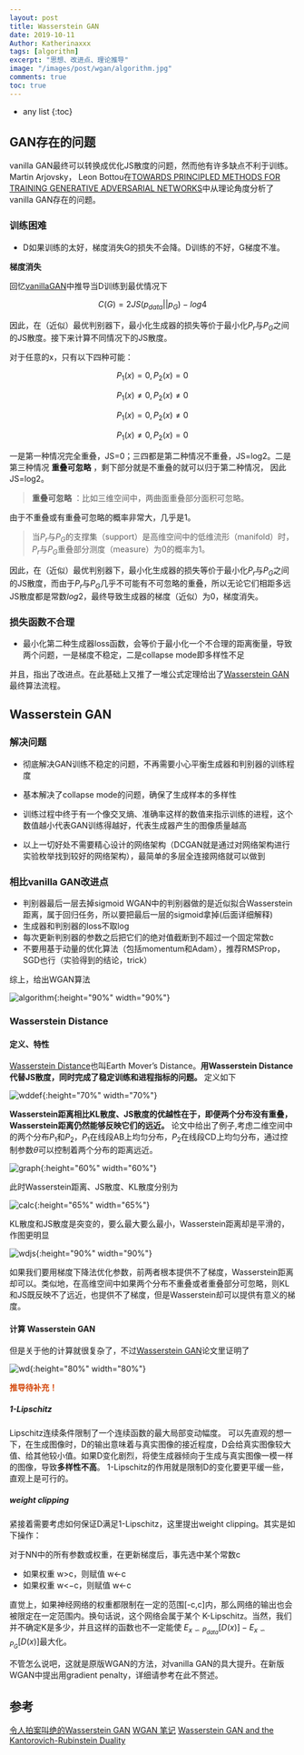 ```yaml
---
layout: post
title: Wasserstein GAN
date: 2019-10-11
Author: Katherinaxxx
tags: [algorithm]
excerpt: "思想、改进点、理论推导"
image: "/images/post/wgan/algorithm.jpg"
comments: true
toc: true
---
```

<head>
    <script src="https://cdn.mathjax.org/mathjax/latest/MathJax.js?config=TeX-AMS-MML_HTMLorMML" type="text/javascript"></script>
    <script type="text/x-mathjax-config">
        MathJax.Hub.Config({
            tex2jax: {
            skipTags: ['script', 'noscript', 'style', 'textarea', 'pre'],
            inlineMath: [['$','$']]
            }
        });
    </script>
</head>

* any list
{:toc}

## GAN存在的问题

vanilla GAN最终可以转换成优化JS散度的问题，然而他有许多缺点不利于训练。
Martin Arjovsky， Leon Bottou在[TOWARDS PRINCIPLED METHODS FOR TRAINING
GENERATIVE ADVERSARIAL NETWORKS](https://arxiv.org/pdf/1701.04862.pdf)中从理论角度分析了vanilla GAN存在的问题。

### 训练困难

* D如果训练的太好，梯度消失G的损失不会降。D训练的不好，G梯度不准。

**梯度消失**

回忆[vanillaGAN](https://katherinaxxx.github.io/blog/vanilla-GAN%E8%AE%BA%E6%96%87%E8%AF%A6%E8%A7%A3/)中推导当D训练到最优情况下

$$C(G)= 2JS(p_{data}||p_{G}) -log4$$

因此，在（近似）最优判别器下，最小化生成器的损失等价于最小化$P_r$与$P_G$之间的JS散度。接下来计算不同情况下的JS散度。

对于任意的x，只有以下四种可能：

$$P_1(x)=0, P_2(x)=0$$

$$P_1(x)\not=0, P_2(x)\not=0$$

$$P_1(x)=0, P_2(x)\not=0$$

$$P_1(x)\not=0, P_2(x)=0$$

一是第一种情况完全重叠，JS=0；三四都是第二种情况不重叠，JS=log2。二是第三种情况 **重叠可忽略** ，剩下部分就是不重叠的就可以归于第二种情况， 因此JS=log2。
> **重叠可忽略** ：比如三维空间中，两曲面重叠部分面积可忽略。

由于不重叠或有重叠可忽略的概率非常大，几乎是1。
> 当$P_r$与$P_G$的支撑集（support）是高维空间中的低维流形（manifold）时，$P_r$与$P_G$重叠部分测度（measure）为0的概率为1。

因此，在（近似）最优判别器下，最小化生成器的损失等价于最小化$P_r$与$P_G$之间的JS散度，而由于$P_r$与$P_G$几乎不可能有不可忽略的重叠，所以无论它们相距多远JS散度都是常数$log2$，最终导致生成器的梯度（近似）为0，梯度消失。

### 损失函数不合理

* 最小化第二种生成器loss函数，会等价于最小化一个不合理的距离衡量，导致两个问题，一是梯度不稳定，二是collapse mode即多样性不足


并且，指出了改进点。在此基础上又推了一堆公式定理给出了[Wasserstein GAN](https://arxiv.org/pdf/1701.07875.pdf)最终算法流程。


## Wasserstein GAN

### 解决问题

* 彻底解决GAN训练不稳定的问题，不再需要小心平衡生成器和判别器的训练程度

* 基本解决了collapse mode的问题，确保了生成样本的多样性
* 训练过程中终于有一个像交叉熵、准确率这样的数值来指示训练的进程，这个数值越小代表GAN训练得越好，代表生成器产生的图像质量越高
* 以上一切好处不需要精心设计的网络架构（DCGAN就是通过对网络架构进行实验枚举找到较好的网络架构），最简单的多层全连接网络就可以做到

### 相比vanilla GAN改进点

* 判别器最后一层去掉sigmoid
WGAN中的判别器做的是近似拟合Wasserstein距离，属于回归任务，所以要把最后一层的sigmoid拿掉(后面详细解释)
* 生成器和判别器的loss不取log
* 每次更新判别器的参数之后把它们的绝对值截断到不超过一个固定常数c
* 不要用基于动量的优化算法（包括momentum和Adam），推荐RMSProp，SGD也行（实验得到的结论，trick）

综上，给出WGAN算法

![algorithm](https://katherinaxxx.github.io/images/post/wgan/algorithm.jpg#width-full){:height="90%" width="90%"}


### Wasserstein Distance

#### 定义、特性

[Wasserstein Distance](https://en.wikipedia.org/wiki/Wasserstein_metric)也叫Earth Mover’s Distance。**用Wasserstein Distance代替JS散度，同时完成了稳定训练和进程指标的问题。** 定义如下

![wddef](https://katherinaxxx.github.io/images/post/wgan/wddef.jpg#width-full){:height="70%" width="70%"}

**Wasserstein距离相比KL散度、JS散度的优越性在于，即便两个分布没有重叠，Wasserstein距离仍然能够反映它们的远近。** 论文中给出了例子,考虑二维空间中的两个分布$P_1$和$P_2$，$P_1$在线段AB上均匀分布，$P_2$在线段CD上均匀分布，通过控制参数$\theta$可以控制着两个分布的距离远近。

![graph](https://katherinaxxx.github.io/images/post/wgan/graph.jpg#width-full){:height="60%" width="60%"}

此时Wasserstein距离、JS散度、KL散度分别为

![calc](https://katherinaxxx.github.io/images/post/wgan/calc.jpg#width-full){:height="65%" width="65%"}

KL散度和JS散度是突变的，要么最大要么最小，Wasserstein距离却是平滑的，作图更明显

![wdjs](https://katherinaxxx.github.io/images/post/wgan/wdjs.jpg#width-full){:height="90%" width="90%"}

如果我们要用梯度下降法优化参数，前两者根本提供不了梯度，Wasserstein距离却可以。类似地，在高维空间中如果两个分布不重叠或者重叠部分可忽略，则KL和JS既反映不了远近，也提供不了梯度，但是Wasserstein却可以提供有意义的梯度。

#### 计算 Wasserstein GAN
但是关于他的计算就很复杂了，不过[Wasserstein GAN](https://arxiv.org/pdf/1701.07875.pdf)论文里证明了

![wd](https://katherinaxxx.github.io/images/post/wgan/wd.jpg#width-full){:height="80%" width="80%"}

**<font color="#d344！6">推导待补充！</font><br />**

##### 1-Lipschitz

Lipschitz连续条件限制了一个连续函数的最大局部变动幅度。
可以先直观的想一下，在生成图像时，D的输出意味着与真实图像的接近程度，D会给真实图像较大值、给其他较小值。如果D变化剧烈，将使生成器倾向于生成与真实图像一模一样的图像，导致**多样性不高**。 1-Lipschitz的作用就是限制D的变化要更平缓一些，直观上是可行的。

##### weight clipping

紧接着需要考虑如何保证D满足1-Lipschitz，这里提出weight clipping。其实是如下操作：

对于NN中的所有参数或权重，在更新梯度后，事先选中某个常数c
* 如果权重 w>c，则赋值 w←c
* 如果权重 w<−c，则赋值 w←c

直觉上，如果神经网络的权重都限制在一定的范围[-c,c]内，那么网络的输出也会被限定在一定范围内。换句话说，这个网络会属于某个 K-Lipschitz。当然，我们并不确定K是多少，并且这样的函数也不一定能使 $E_{x\backsim P_{data}}[D(x)]−E_{x\backsim P_G}[D(x)]$最大化。

不管怎么说吧，这就是原版WGAN的方法，对vanilla GAN的具大提升。在新版WGAN中提出用gradient penalty，详细请参考在此不赘述。




## 参考

[令人拍案叫绝的Wasserstein GAN](https://zhuanlan.zhihu.com/p/25071913)
[WGAN 笔记](https://lotabout.me/2018/WGAN/)
[Wasserstein GAN and the Kantorovich-Rubinstein Duality](https://vincentherrmann.github.io/blog/wasserstein/)

